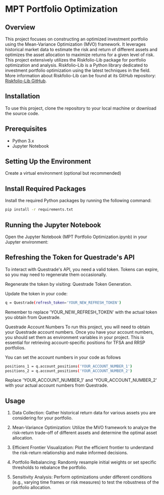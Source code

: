 # MPT Portfolio Optimization 

## Overview
This project focuses on constructing an optimized investment portfolio using the Mean-Variance Optimization (MVO) framework. It leverages historical market data to estimate the risk and return of different assets and optimizes the asset allocation to maximize returns for a given level of risk. This project extensively utilizes the Riskfolio-Lib package for portfolio optimization and analysis. Riskfolio-Lib is a Python library dedicated to investment portfolio optimization using the latest techniques in the field. More information about Riskfolio-Lib can be found at its GitHub repository: [Riskfolio-Lib GitHub](https://github.com/dcajasn/Riskfolio-Lib).

## Installation

To use this project, clone the repository to your local machine or download the source code.

## Prerequisites

- Python 3.x
- Jupyter Notebook

## Setting Up the Environment

Create a virtual environment (optional but recommended)

## Install Required Packages

Install the required Python packages by running the following command:

```bash
pip install -r requirements.txt
```

## Running the Jupyter Notebook

Open the Jupyter Notebook (MPT Portfolio Optimization.ipynb) in your Jupyter environment:

## Refreshing the Token for Questrade's API

To interact with Questrade's API, you need a valid token. Tokens can expire, so you may need to regenerate them occasionally.

Regenerate the token by visiting: Questrade Token Generation.

Update the token in your code:

```bash
q = Questrade(refresh_token='YOUR_NEW_REFRESH_TOKEN')
```

Remember to replace 'YOUR_NEW_REFRESH_TOKEN' with the actual token you obtain from Questrade.

Questrade Account Numbers
To run this project, you will need to obtain your Questrade account numbers. Once you have your account numbers, you should set them as environment variables in your project. This is essential for retrieving account-specific positions for TFSA and RRSP portfolios.

You can set the account numbers in your code as follows

```bash
positions_1 = q.account_positions('YOUR_ACCOUNT_NUMBER_1')
positions_2 = q.account_positions('YOUR_ACCOUNT_NUMBER_2')
```

Replace 'YOUR_ACCOUNT_NUMBER_1' and 'YOUR_ACCOUNT_NUMBER_2' with your actual account numbers from Questrade.

## Usage

1. Data Collection: Gather historical return data for various assets you are considering for your portfolio.

2. Mean-Variance Optimization: Utilize the MVO framework to analyze the risk-return trade-off of different assets and determine the optimal asset allocation.

3. Efficient Frontier Visualization: Plot the efficient frontier to understand the risk-return relationship and make informed decisions.

4. Portfolio Rebalancing: Randomly resample initial weights or set specific thresholds to rebalance the portfolio.

5. Sensitivity Analysis: Perform optimizations under different conditions (e.g., varying time frames or risk measures) to test the robustness of the portfolio allocation.

